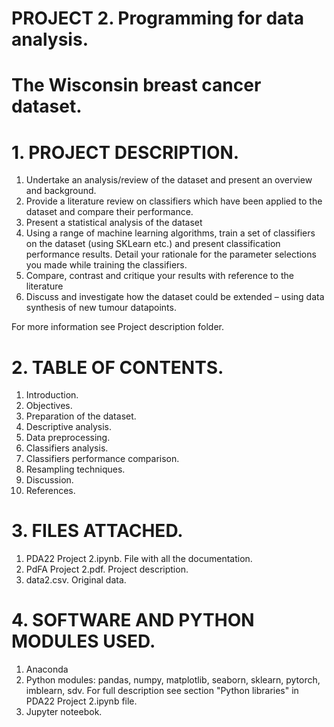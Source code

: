 # PROJECT 2. Programming for data analysis.
# The Wisconsin breast cancer dataset. 

# 1. PROJECT DESCRIPTION.

1. Undertake an analysis/review of the dataset and present an overview and background.  
2. Provide a literature review on classifiers which have been applied to the dataset and compare their performance.  
3. Present a statistical analysis of the dataset  
4. Using a range of machine learning algorithms, train a set of classifiers on the dataset (using SKLearn etc.) and present classification performance results. Detail your rationale for the parameter selections you made while training the classifiers. 
5. Compare, contrast and critique your results with reference to the literature  
6. Discuss and investigate how the dataset could be extended – using data synthesis of new tumour datapoints.  

For more information see Project description folder. 

# 2. TABLE OF CONTENTS.

1. Introduction. 
2. Objectives. 
3. Preparation of the dataset.
4. Descriptive analysis. 
5. Data preprocessing.  
6. Classifiers analysis. 
7. Classifiers performance comparison. 
8. Resampling techniques. 
9. Discussion.  
10. References.  

# 3. FILES ATTACHED. 

1. PDA22 Project 2.ipynb. File with all the documentation. 
2. PdFA Project 2.pdf. Project description. 
3. data2.csv. Original data.  

# 4. SOFTWARE AND PYTHON MODULES USED.

1. Anaconda  
2. Python modules: pandas, numpy, matplotlib, seaborn, sklearn, pytorch, imblearn, sdv. For full description see section "Python libraries" in PDA22 Project 2.ipynb file.  
3. Jupyter noteebok.  

